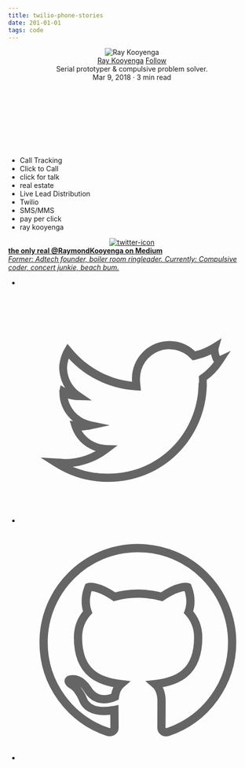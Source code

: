 ```yaml
---
title: twilio-phone-stories
date: 201-01-01
tags: code
---
```

<article>
  <header>
    <picture>
      <img src="https://s3-us-west-2.amazonaws.com/s.cdpn.io/157359/profile/profile-80.jpg?1501553060" alt="Ray Kooyenga" class="avatar">
    </picture>
    <div class="author-info">
      <a href="https://github.com/rkooyenga">Ray Kooyenga</a>
      <a class="github-button" href="https://github.com/rkooyenga" aria-label="Follow @rkooyenga on GitHub">Follow</a>
      <div class="author-meta">Serial prototyper &amp; compulsive problem solver.
      </div>
      <div class="author-meta">Mar 9, 2018 · 3 min read</div>
    </div>
  </header>

  <br><br><br>

  <!--<script src="https://gist.github.com/deadflowers/91e4b171bb4dd54b128249c098d7cace.js?file=README.md"></script>-->
  <script src="https://gist.github.com/deadflowers/91e4b171bb4dd54b128249c098d7cace.js?file=liveleadrelanding.md"></script>
  <br>

  <ul class="tag-list">
    <li>Call Tracking</li>
    <li>Click to Call</li>
    <li>click for talk</li>
    <li>real estate</li>
    <li> Live Lead Distribution</li>
    <li>Twilio</li>
    <li>SMS/MMS</li>
    <li>pay per click</li>
    <li>ray kooyenga</li>
  </ul>
</article>
<article>
  <center>
    <a href="https://twitter.com/rayktweets" data-href="https://twitter.com/rayktweets" class="graf-imageAnchor" data-action="image-link" data-action-observe-only="true" rel="nofollow">
      <img data-src="https://cdn-images-1.medium.com/max/1160/1*2juC7PgZrSK4eKy5saNw_g.png" src="https://cdn-images-1.medium.com/max/1160/1*2juC7PgZrSK4eKy5saNw_g.png" alt="twitter-icon">
    </a>
  </center>
  <div name="4f39" id="4f39" class="graf graf--mixtapeEmbed graf-after--p">
    <a href="https://medium.com/@RaymondKooyenga/" data-href="https://medium.com/@RaymondKooyenga/" class="markup--anchor markup--mixtapeEmbed-anchor" title="https://medium.com/@RaymondKooyenga/" rel="nofollow"><strong class="markup--strong markup--mixtapeEmbed-strong">the only real @RaymondKooyenga on Medium</strong><br><em class="markup--em markup--mixtapeEmbed-em">Former: Adtech founder, boiler room ringleader. Currently: Compulsive coder, concert junkie, beach bum.</em></a>
    <a href="https://medium.com/@RaymondKooyenga/" class="js-mixtapeImage mixtapeImage u-ignoreBlock" data-media-id="98ab85b0ee4d98630fbdb8589e09ca75" data-thumbnail-img-id="0*1rLE6wd_3kJBzCWs." style="background-image: url(https://cdn-images-1.medium.com/fit/c/232/232/0*1rLE6wd_3kJBzCWs.);" alt="banner picture, profile owner Ray Kooyenga walking across the street Abbery Road London; @raymondkooyenga; @rayktweets; @rkooyenga"></a>
  </div>
</article>
<article>
  <ul class="social-list">
    <li></li>
    <li><a href="https://twitter.com/@rayktweets"><svg class="twitter-icon" viewBox="0 0 29 29">
          <path fill="rgba(0, 0, 0, .6)" d="M21.967 11.8c.018 5.93-4.607 11.18-11.177 11.18-2.172 0-4.25-.62-6.047-1.76l-.268.422-.038.5.186.013.168.012c.3.02.44.032.6.046 2.06-.026 3.95-.686 5.49-1.86l1.12-.85-1.4-.048c-1.57-.055-2.92-1.08-3.36-2.51l-.48.146-.05.5c.22.03.48.05.75.08.48-.02.87-.07 1.25-.15l2.33-.49-2.32-.49c-1.68-.35-2.91-1.83-2.91-3.55 0-.05 0-.01-.01.03l-.49-.1-.25.44c.63.36 1.35.57 2.07.58l1.7.04L7.4 13c-.978-.662-1.59-1.79-1.618-3.047a4.08 4.08 0 0 1 .524-1.8l-.825.07a12.188 12.188 0 0 0 8.81 4.515l.59.033-.06-.59v-.02c-.05-.43-.06-.63-.06-.87a3.617 3.617 0 0 1 6.27-2.45l.2.21.28-.06c1.01-.22 1.94-.59 2.73-1.09l-.75-.56c-.1.36-.04.89.12 1.36.23.68.58 1.13 1.17.85l-.21-.45-.42-.27c-.52.8-1.17 1.48-1.92 2L22 11l.016.28c.013.2.014.35 0 .52v.04zm.998.038c.018-.22.017-.417 0-.66l-.498.034.284.41a8.183 8.183 0 0 0 2.2-2.267l.97-1.48-1.6.755c.17-.08.3-.02.34.03a.914.914 0 0 1-.13-.292c-.1-.297-.13-.64-.1-.766l.36-1.254-1.1.695c-.69.438-1.51.764-2.41.963l.48.15a4.574 4.574 0 0 0-3.38-1.484 4.616 4.616 0 0 0-4.61 4.613c0 .29.02.51.08.984l.01.02.5-.06.03-.5c-3.17-.18-6.1-1.7-8.08-4.15l-.48-.56-.36.64c-.39.69-.62 1.48-.65 2.28.04 1.61.81 3.04 2.06 3.88l.3-.92c-.55-.02-1.11-.17-1.6-.45l-.59-.34-.14.67c-.02.08-.02.16 0 .24-.01 2.12 1.55 4.01 3.69 4.46l.1-.49-.1-.49c-.33.07-.67.12-1.03.14-.18-.02-.43-.05-.64-.07l-.76-.09.23.73c.57 1.84 2.29 3.14 4.28 3.21l-.28-.89a8.252 8.252 0 0 1-4.85 1.66c-.12-.01-.26-.02-.56-.05l-.17-.01-.18-.01L2.53 21l1.694 1.07a12.233 12.233 0 0 0 6.58 1.917c7.156 0 12.2-5.73 12.18-12.18l-.002.04z"></path>
        </svg></a></li>
    <li><a href="https://github.com/rkooyenga">
        <svg version="1.1" viewBox="-2 -2 20 20">
          <path stroke="rgba(0, 0, 0, .6)" stroke-width="0.7" fill="none" d="M8 0C3.58 0 0 3.58 0 8c0 3.54 2.29 6.53 5.47 7.59.4.07.55-.17.55-.38 0-.19-.01-.82-.01-1.49-2.01.37-2.53-.49-2.69-.94-.09-.23-.48-.94-.82-1.13-.28-.15-.68-.52-.01-.53.63-.01 1.08.58 1.23.82.72 1.21 1.87.87 2.33.66.07-.52.28-.87.51-1.07-1.78-.2-3.64-.89-3.64-3.95 0-.87.31-1.59.82-2.15-.08-.2-.36-1.02.08-2.12 0 0 .67-.21 2.2.82.64-.18 1.32-.27 2-.27.68 0 1.36.09 2 .27 1.53-1.04 2.2-.82 2.2-.82.44 1.1.16 1.92.08 2.12.51.56.82 1.27.82 2.15 0 3.07-1.87 3.75-3.65 3.95.29.25.54.73.54 1.48 0 1.07-.01 1.93-.01 2.2 0 .21.15.46.55.38A8.013 8.013 0 0 0 16 8c0-4.42-3.58-8-8-8z"></path>
        </svg>
      </a></li>
  </ul>

</article>
<footer>
  <!-- <picture>
      <img src="https://s3-us-west-2.amazonaws.com/s.cdpn.io/157359/profile/profile-80.jpg?1501553060" alt="Ray Kooyenga" class="avatar">
    </picture>
    <div class="author-info">
      <a href="https://github.com/deadflowers">Ray Kooyenga </a>
      <a class="github-button" href="https://github.com/deadflowers" aria-label="Follow @deadflowers on GitHub">Follow</a>
      <div class="author-meta">Serial prototyper &amp; compulsive problem solver
      </div>
     </div>
    -->
</footer>
<script async="" defer="" src="https://buttons.github.io/buttons.js">
</script>
<script>
  if (document.documentElement.clientWidth < 768) {
    document.querySelector("meta[name='viewport']").content = "width=768";
  }
</script>
<!-- 
<script>
  var frag = document.createDocumentFragment();
  var image = new Image();
  image.style = "display:inline;border-style:none;";
  image.rel = "nofollow";
  image.border = 0;
  image.height = 1;
  image.width = 1;
  image.src = "//ga-beacon.appspot.com/UA-105799300-1/codepen" + document.location.pathname + "?pixel&amp;useReferrer";
  frag.appendChild(image);
  document.body.appendChild(frag);
</script> -->
<noscript>
  <div style="display:inline;">
    <!-- <img height="1" width="1" style="display:none;border-style:none;" rel="nofollow" alt="" src="//ga-beacon.appspot.com/UA-105799300-1/pen?pixel&amp;useReferrer" /> -->
  </div>
</noscript>
